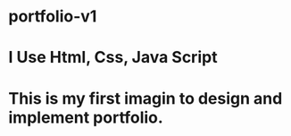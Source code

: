 # portfolio-v1
# I Use Html, Css, Java Script
# This is my first imagin to design and implement portfolio.
